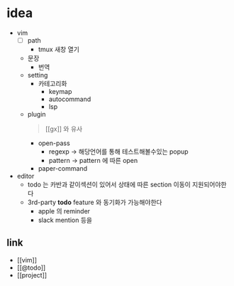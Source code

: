 # idea
- vim 
  - [ ] path
    - tmux 새창 열기
  - 문장
    - 번역
  - setting
    - 카테고리화
      - keymap
      - autocommand
      - lsp
  - plugin
    > [[gx]] 와 유사
    - open-pass
      - regexp -> 해당언어를 통해 테스트해볼수있는 popup
      - pattern -> pattern 에 따른 open
    - paper-command
- editor
  - todo 는 카반과 같이섹션이 있어서 상태에 따른 section 이동이 지원되어야한다
  - 3rd-party **todo** feature 와 동기화가 가능해야한다
    - apple 의 reminder
    - slack mention 등을
    
## link
- [[vim]]
- [[@todo]]
- [[project]]
